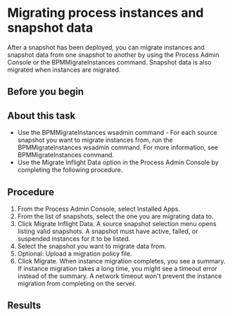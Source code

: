 # Migrating process instances and snapshot data

After a snapshot has been deployed, you can migrate instances and snapshot data from one
snapshot to another by using the Process Admin Console or the BPMMigrateInstances
command. Snapshot data is also migrated when instances are migrated.

## Before you begin

## About this task

- Use the BPMMigrateInstances wsadmin command - For each source snapshot you
want to migrate instances from, run the BPMMigrateInstances wsadmin command. For
more information, see BPMMigrateInstances command.
- Use the Migrate Inflight Data option in the Process Admin Console by
completing the following procedure.

## Procedure

1. From the Process Admin Console, select Installed Apps.
2. From the list of snapshots, select the one you are migrating data to.
3. Click Migrate Inflight Data.
A source snapshot selection menu opens listing valid snapshots. A snapshot must have active,
failed, or suspended instances for it to be listed.
4. Select the snapshot you want to migrate data from.
5. Optional: Upload a migration policy file.
6. Click Migrate.
When instance migration completes, you see a summary. If instance migration takes a long time,
you might see a timeout error instead of the summary. A network timeout won't prevent the instance
migration from completing on the server.

## Results
